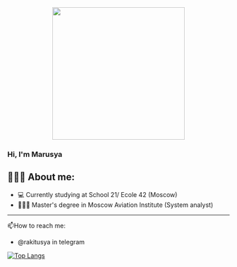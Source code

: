 <div id="header" align="center">
  <img src="https://media.giphy.com/media/GYtblmdLnemlO/giphy.gif" width="300"/>
</div>

### Hi, I'm Marusya

## 👩🏼‍💻 About me:
+ 💻 Currently studying at School 21/ Ecole 42 (Moscow)
+ 🧑🏻‍🎓 Master's degree in Moscow Aviation Institute (System analyst)
---
:mailbox:How to reach me:
+ @rakitusya in telegram
<!--[![Telegram Badge](https://img.shields.io/badge/-rakitusya-blue?style=flat&logo=Telegram&logoColor=white)](https://t.me/username)
-->

[![Top Langs](https://github-readme-stats.vercel.app/api/top-langs/?username=dobrosha&layout=compact&theme=vision-friendly-dark)](https://github.com/anuraghazra/github-readme-stats)

<img src="https://komarev.com/ghpvc/?username=dobrosha&style=flat-square&color=blue" alt=""/>
<!--
**dobrosha/dobrosha** is a ✨ _special_ ✨ repository because its `README.md` (this file) appears on your GitHub profile.

Here are some ideas to get you started:

- 🔭 I’m currently working on ...
- 🌱 I’m currently learning ...
- 👯 I’m looking to collaborate on ...
- 🤔 I’m looking for help with ...
- 💬 Ask me about ...
- 📫 How to reach me: ...
- 😄 Pronouns: ...
- ⚡ Fun fact: ...
-->

